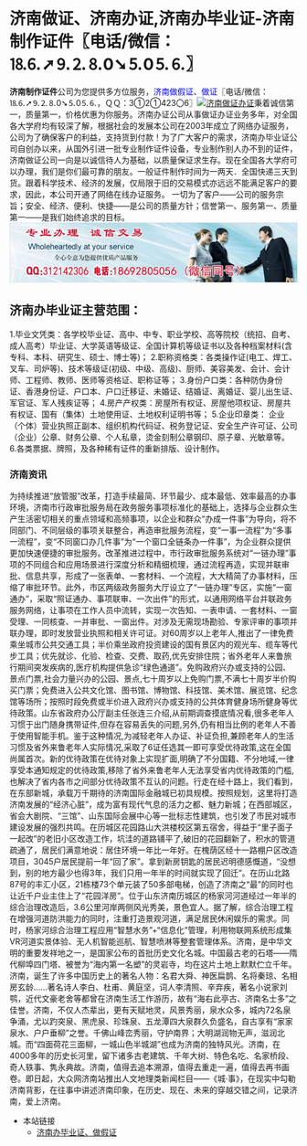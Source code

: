 # 济南做证、济南办证,济南办毕业证-济南制作证件〖电话/微信：⒙⒍➚⒐⒉⒏0➘⒌0⒌⒍〗
**济南制作证件**公司为您提供多方位服务，<font color=blue>济南做假证、做证</font>〖电话/微信：⒙⒍➚⒐⒉⒏0➘⒌0⒌⒍，ＱＱ：3①2①423〇6〗[![济南做证办证](https://wpa.qq.com/pa?p=2:312142306:41)](https://wpa.qq.com/msgrd?v=3&amp;uin=312142306&amp;site=qq&amp;menu=yes)秉着诚信第一，质量第一，价格优惠为你服务。济南办证公司从事做证办证业务多年，对全国各大学府均有较深了解，根据社会的发展本公司在2003年成立了网络办证服务，公司为了确保客户的利益，支持货到付款！为了广大客户的需求，济南办毕业证公司自创办以来，从国外引进一批专业制作证件设备，专业制作别人办不到的证件，济南做证公司一向是以诚信待人为基础，以质量保证求生存。现在全国各大学府可以办理，我们是你们最可靠的朋友。一般证件制作时间为一两天．全国快递三天到货。跟着科学技术、经济的发展，仅局限于旧的交易模式亦远远不能满足客户的要求，因此，本公司开通了网络在线办证服务。
一切为了客户——公司的服务宗旨；安全、经济、便利、快捷——是公司的质量方针；信誉第一、服务第一、质量第一——是我们始终追求的目标。 
![济南办毕业证,济南做证,济南做假证,济南制作证件](./186-1.jpg)

## 济南办毕业证主营范围：
1.毕业文凭类：各学校毕业证、高中、中专、职业学校、高等院校（统招、自考、成人高考）毕业证、大学英语等级证、全国计算机等级证书以及各种档案材料(含专科、本科、研究生、硕士、博士等)；
2.职称资格类：各类操作证(电工、焊工、叉车、司炉等)、技术等级证(初级、中级、高级)、厨师、美容美发、会计、会计师、工程师、教师、医师等资格证、职称证等；
3.身份户口类：各种防伪身份证、香港身份证、户口本、户口迁移证、未婚证、结婚证、离婚证、婴儿出生证、军官证、军人残疾证等；
4.房产产权类：房屋所有权证、房屋他项权证、房屋共有权证、国有（集体）土地使用证、土地权利证明书等；
5.企业印章类： 企业（个体）营业执照正副本、组织机构代码证、税务登记证、安全生产许可证、公司（企业）公章、财务公章、个人私章，烫金刻制公章钢印、原子章、光敏章等。
6.各类票据、牌照，及各种稀有证件的重新排版、设计制作。

### 济南资讯
为持续推进“放管服”改革，打造手续最简、环节最少、成本最低、效率最高的办事环境，济南市行政审批服务局在政务服务事项标准化的基础上，选择与企业群众生产生活密切相关的重点领域和高频事项，以企业和群众“办成一件事”为导向，将不同部门、不同层级的事项关联整合，再造审批服务流程，变“一事一流程”为“多事一流程”，变“不同窗口办几件事”为“一个窗口全链条办一件事”，为企业群众提供更加快速便捷的审批服务。改革推进过程中，市行政审批服务系统对“一链办理”事项的不同组合和应用场景进行深度分析和精细梳理，通过流程再造，实现并联审批、信息共享，形成了一张表单、一套材料、一个流程，大大精简了办事材料，压缩了审批环节。此外，市区两级政务服务大厅设立了“一链办理”专区，实施“一窗通办”，采取“照证通办、事项联审、一次出件”的形式，以通用网络平台并联政务服务网络，让事项在工作人员中流转，实现一次告知、一表申请、一套材料、一窗受理、一同核查、一并审批、一窗出件。对涉及无需现场勘验、专家评审的事项并联办理，即时发放营业执照和相关许可证。对60周岁以上老年人,推出了一律免费乘坐城市公共交通工具；半价乘坐政府投资建设的国有景区内的观光车、缆车等代步工具；优先就诊、化验、检查、交费、取药,优先安排住院；省外老年人来鲁旅行期间突发疾病的,医疗机构提供急诊“绿色通道”。免购政府兴办或支持的公园、景点门票,社会力量兴办的公园、景点,七十周岁以上免购门票,不满七十周岁半价购买门票；免费进入公共文化馆、图书馆、博物馆、科技馆、美术馆、展览馆、纪念馆等场所；按照时段免费或半价进入政府兴办或支持的公共体育健身场所健身等优待政策。山东省政府办公厅副主任张连三介绍,从前期调查摸底情况看,很多老年人习惯于出门随身携带证件,但存在容易丢失的问题,另外,仍有相当比例的老年人不善于使用智能手机。鉴于这种情况,为减轻老年人办证、补证负担,兼顾老年人的生活习惯及省外来鲁老年人实际情况,采取了6证任选其一即可享受优待政策,这在全国尚属首次。新的优待政策在优待对象上实现扩面,明确了不分国籍、不分地域,一律享受本通知规定的优待政策,移除了省外来鲁老年人无法享受省内优待政策的门槛,也解决了省内各市之间部分优待政策不互认的问题。行走在经十路上，我们看到，在东部新城，承载万千期待的济南国际金融城已初具规模。按照规划，这里将打造济南发展的“经济心脏”，成为富有现代气息的活力之都、魅力新城；在西部城区，省会大剧院、“三馆”、山东国际会展中心等一批标志性建筑，也引发了市民对城市建设发展的强烈共鸣。在历城区花园路山大洪楼校区第五宿舍，得益于“里子面子一起改”的老旧小区改造工作，坑洼的道路铺平了,破旧的花园翻新了，积水的管道疏通了，居民们满意地说：居住环境一年比一年好。在槐荫区经十一路棚户区改造项目，3045户居民提前一年“回了家”。拿到新房钥匙的居民迟明德感慨道，“没想到，别的地方最少也得3年，我们只用一年半的时间就实现了回迁”。在历山北路87号的丰汇小区，21栋楼73个单元装了50多部电梯，创造了济南之“最”的同时也让近千户业主住上了“花园洋房”。位于山东济南历城区的杨家河河道经过一年半的综合治理改造后，3.6公里河岸两侧风光秀美，景色宜人。据了解，综合治理工程在增强河道防洪能力的同时，注重打造景观河道，满足居民休闲娱乐的需求。同时，杨家河综合治理工程应用“智慧水务”+“信息化”管理，利用物联网系统形成集VR河道实景体验、无人机智能巡航、智慧喷淋等整套管理体系。济南，是中华文明的重要发祥地之一，是国家公布的首批历史文化名城。中国最古老的石塔——隋代柳埠四门塔、被誉为“海内第一名塑”的灵岩寺，均在这片土地上默默伫立千年。济南，诞生了许多中国历史上的著名人物：名君大舜、神医扁鹊、名将秦琼、名相房玄龄……著名诗人李白、杜甫、黄庭坚，词人李清照、辛弃疾，著名小说家刘鹗，近代文豪老舍等都曾在济南生活工作游历，故有“海右此亭古、济南名士多”之佳誉。济南，不仅人杰辈出，更有天赋地灵，风景秀丽，泉水众多，城内72名泉争涌，尤以趵突泉、黑虎泉、珍珠泉、五龙潭四大泉群久负盛名，自古享有“家家泉水、户户垂柳”之誉。千佛山峰峦秀丽，守护南界；大明湖润物无声，滋润北城。而“四面荷花三面柳，一城山色半城湖”也成为济南的独特风光。济南，在4000多年的历史长河里，留下诸多古老建筑、千年大树、特色名吃、名家桥段、奇人轶事、隽永典故。济南，值得去追本溯源，值得去重走一遍，值得去再书画卷。即日起，大众网济南站推出人文地理类新闻栏目——《城·事》，在现实中勾勒济南背影，在往事中讲述济南印象，在历史、现在、未来的穿越交错之间，记录济南，爱上济南。

* 本站链接
  * [济南办毕业证、做假证](http://jnblzs.github.io)
